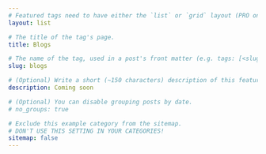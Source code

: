 ```yaml
---
# Featured tags need to have either the `list` or `grid` layout (PRO only).
layout: list

# The title of the tag's page.
title: Blogs

# The name of the tag, used in a post's front matter (e.g. tags: [<slug>]).
slug: blogs

# (Optional) Write a short (~150 characters) description of this featured tag.
description: Coming soon

# (Optional) You can disable grouping posts by date.
# no_groups: true

# Exclude this example category from the sitemap.
# DON'T USE THIS SETTING IN YOUR CATEGORIES!
sitemap: false
---
```

